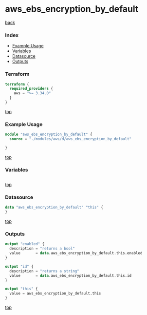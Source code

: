 # aws_ebs_encryption_by_default

[back](../aws.md)

### Index

- [Example Usage](#example-usage)
- [Variables](#variables)
- [Datasource](#datasource)
- [Outputs](#outputs)

### Terraform

```terraform
terraform {
  required_providers {
    aws = ">= 3.34.0"
  }
}
```

[top](#index)

### Example Usage

```terraform
module "aws_ebs_encryption_by_default" {
  source = "./modules/aws/d/aws_ebs_encryption_by_default"

}
```

[top](#index)

### Variables

```terraform
```

[top](#index)

### Datasource

```terraform
data "aws_ebs_encryption_by_default" "this" {
}
```

[top](#index)

### Outputs

```terraform
output "enabled" {
  description = "returns a bool"
  value       = data.aws_ebs_encryption_by_default.this.enabled
}

output "id" {
  description = "returns a string"
  value       = data.aws_ebs_encryption_by_default.this.id
}

output "this" {
  value = aws_ebs_encryption_by_default.this
}
```

[top](#index)